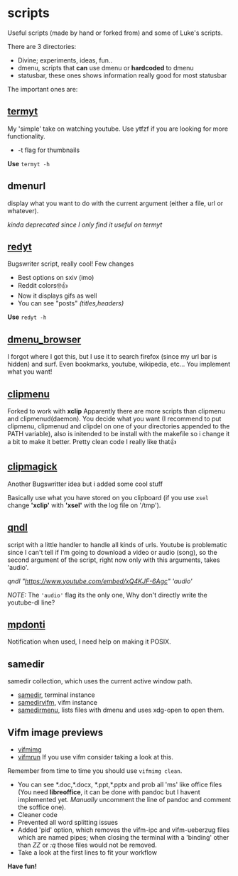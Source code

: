 # scripts
Useful scripts (made by hand or forked from) and some of Luke's scripts.

There are 3 directories:
- Divine; experiments, ideas, fun..
- dmenu, scripts that **can** use dmenu or **hardcoded** to dmenu
- statusbar, these ones shows information really good for most statusbar


The important ones are:

## [termyt](https://github.com/explosion-mental/scripts/blob/main/dmenu/termyt)
My 'simple' take on watching youtube. Use ytfzf if you are looking for more functionality.
- -t flag for thumbnails

**Use** `termyt -h`

## dmenurl
display what you want to do with the current argument (either a file, url or whatever).

_kinda deprecated since I only find it useful on termyt_

## [redyt](https://github.com/explosion-mental/scripts/blob/main/dmenu/redyt)
Bugswriter script, really cool!
Few changes
- Best options on sxiv (imo)
- Reddit colors🤓👍
- Now it displays gifs as well
- You can see "posts" _(titles,headers)_

**Use** `redyt -h`

## [dmenu_browser](https://github.com/explosion-mental/scripts/blob/main/dmenu/dmenu_browser)
I forgot where I got this, but I use it to search firefox (since my url bar is
hidden) and surf.  Even bookmarks, youtube, wikipedia, etc... You implement
what you want!

## [clipmenu](https://github.com/explosion-mental/scripts/tree/main/dmenu/clipmenu)
Forked to work with **xclip** Apparently there are more scripts than clipmenu
and clipmenud(daemon). You decide what you want (I recommend to put clipmenu,
clipmenud and clipdel on one of your directories appended to the PATH
variable), also is initended to be install with the makefile so i change it a
bit to make it better. Pretty clean code I really like that👍

## [clipmagick](https://github.com/explosion-mental/scripts/blob/main/dmenu/clipmagick)
Another Bugswritter idea but i added some cool stuff

Basically use what you have stored on you clipboard (if you use `xsel` change
**'xclip'** with **'xsel'** with the log file on '/tmp').

## [qndl](https://github.com/explosion-mental/scripts/blob/main/qndl)
script with a little handler to handle all kinds of urls. Youtube is
problematic since I can't tell if I'm going to download a video or audio
(song), so the second argument of the script, right now only with this
arguments, takes 'audio'.

_qndl "https://www.youtube.com/embed/xQ4KJF-6Agc" 'audio'_

_NOTE:_ The `'audio'` flag its the only one, Why don't directly write the youtube-dl line?

## [mpdonti](https://github.com/explosion-mental/scripts/blob/main/statusbar/mpdnoti)
Notification when used, I need help on making it POSIX.

## samedir
samedir collection, which uses the current active window path.
- [samedir](https://github.com/explosion-mental/scripts/blob/main/samedir),
  terminal instance
- [samedirvifm](https://github.com/explosion-mental/scripts/blob/main/samedirvifm),
  vifm instance
- [samedirmenu](https://github.com/explosion-mental/scripts/blob/main/dmenu/samedirmenu),
  lists files with dmenu and uses xdg-open to open them.


## Vifm image previews
- [vifmimg](https://github.com/explosion-mental/scripts/blob/main/vifmimg)
- [vifmrun](https://github.com/explosion-mental/scripts/blob/main/vifmrun)
If you use vifm consider taking a look at this.

Remember from time to time you should use `vifmimg clean`.
- You can see \*.doc,\*.docx, \*.ppt,\*.pptx and prob all 'ms' like office
  files (You need **libreoffice**, it can be done with pandoc but I havent
  implemented yet. _Manually_ uncomment the line of pandoc and comment the
  soffice one).
- Cleaner code
- Prevented all word splitting issues
- Added 'pid' option, which removes the vifm-ipc and vifm-ueberzug files which
  are named pipes; when closing the terminal with a 'binding' other than _ZZ_
  or _:q_ those files would not be removed.
- Take a look at the first lines to fit your workflow


**Have fun!**
